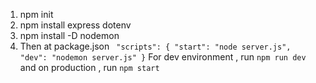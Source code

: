 1. npm init
2.  npm install express dotenv
3. npm install -D nodemon
4. Then at package.json 
   ` "scripts": {
        "start": "node server.js",
        "dev": "nodemon server.js"
    }`
For dev environment , run `npm run dev` and on production , run `npm start`
